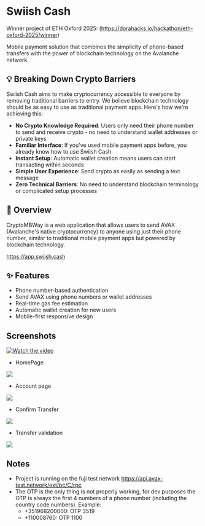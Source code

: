 # Swiish Cash

Winner project of ETH Oxford 2025: (https://dorahacks.io/hackathon/eth-oxford-2025/winner)

Mobile payment solution that combines the simplicity of phone-based transfers with the power of blockchain technology on the Avalanche network.

## 💡 Breaking Down Crypto Barriers

Swiish Cash aims to make cryptocurrency accessible to everyone by removing traditional barriers to entry. We believe blockchain technology should be as easy to use as traditional payment apps. Here's how we're achieving this:

- **No Crypto Knowledge Required**: Users only need their phone number to send and receive crypto - no need to understand wallet addresses or private keys
- **Familiar Interface**: If you've used mobile payment apps before, you already know how to use Swiish Cash
- **Instant Setup**: Automatic wallet creation means users can start transacting within seconds
- **Simple User Experience**: Send crypto as easily as sending a text message
- **Zero Technical Barriers**: No need to understand blockchain terminology or complicated setup processes

## 🚀 Overview

CryptoMBWay is a web application that allows users to send AVAX (Avalanche's native cryptocurrency) to anyone using just their phone number, similar to traditional mobile payment apps but powered by blockchain technology.

https://app.swiish.cash

## ✨ Features

- Phone number-based authentication
- Send AVAX using phone numbers or wallet addresses
- Real-time gas fee estimation
- Automatic wallet creation for new users
- Mobile-first responsive design

## Screenshots

[![Watch the video](https://img.youtube.com/vi/VIDEO_ID/0.jpg)](https://www.youtube.com/watch?v=VIDEO_ID)

- HomePage

![](screenshots/1.png)

- Account page

![](screenshots/2.png)

- Confirm Transfer

![](screenshots/3.png)

- Transfer validation

![](screenshots/4.png)

## Notes
- Project is running on the fuji test network https://api.avax-test.network/ext/bc/C/rpc
- The OTP is the only thing is not properly working, for dev purposes the OTP is always the first 4 numbers of a phone number (including the country code numbers). Example:
    - +351968200000: OTP 3519
    - +110008760: OTP 1100